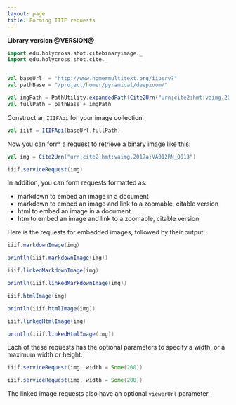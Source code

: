 ```yaml
---
layout: page
title: Forming IIIF requests
---
```



**Library version @VERSION@**


```scala mdoc:invisible
import edu.holycross.shot.citebinaryimage._
import edu.holycross.shot.cite._


val baseUrl  = "http://www.homermultitext.org/iipsrv?"
val pathBase = "/project/homer/pyramidal/deepzoom/"

val imgPath = PathUtility.expandedPath(Cite2Urn("urn:cite2:hmt:vaimg.2017a:"))
val fullPath = pathBase + imgPath
```


Construct an `IIIFApi` for your image collection.

```scala mdoc
val iiif = IIIFApi(baseUrl,fullPath)
```

Now you can form a request to retrieve a binary image like this:

```scala mdoc
val img = Cite2Urn("urn:cite2:hmt:vaimg.2017a:VA012RN_0013")

iiif.serviceRequest(img)
```


In addition, you can form requests formatted as:

- markdown to embed an image in a document
- markdown to embed an image and link to a zoomable, citable version
- html to embed an image in a document
- htm to embed an image and link to a zoomable, citable version


Here is the requests for embedded images, followed by their output:



```scala mdoc
iiif.markdownImage(img)
```
```scala mdoc:passthrough
println(iiif.markdownImage(img))
```

```scala mdoc
iiif.linkedMarkdownImage(img)
```
```scala mdoc:passthrough
println(iiif.linkedMarkdownImage(img))
```


```scala mdoc
iiif.htmlImage(img)
```
```scala mdoc:passthrough
println(iiif.htmlImage(img))
```


```scala mdoc
iiif.linkedHtmlImage(img)
```
```scala mdoc:passthrough
println(iiif.linkedHtmlImage(img))
```



Each of these requests has the optional parameters to specify a width, or a maximum width or height.

```scala mdoc
iiif.serviceRequest(img, width = Some(200))
```
```scala mdoc:passthrough
iiif.serviceRequest(img, width = Some(200))
```
The linked  image requests also have an optional `viewerUrl` parameter.
